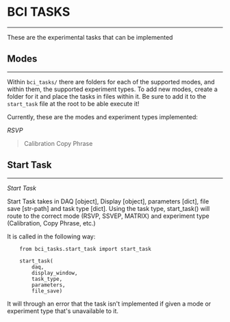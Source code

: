 # BCI TASKS
-----------

These are the experimental tasks that can be implemented

## Modes
---------
Within `bci_tasks/` there are folders for each of the supported modes, and within them, the supported experiment types. To add new modes, create a folder for it and place the tasks in files within it. Be sure to add it to the `start_task` file at the root to be able execute it!

Currently, these are the modes and experiment types implemented:

*RSVP* 

> Calibration
> Copy Phrase


## Start Task
-------------

*Start Task* 

Start Task takes in DAQ [object], Display [object], parameters [dict], file save [str-path] and task type [dict]. Using the
task type, start_task() will route to the correct mode (RSVP, SSVEP, MATRIX) and experiment type (Calibration, Copy Phrase, etc.)

It is called in the following way:

```
	from bci_tasks.start_task import start_task

    start_task(
        daq,
       	display_window,
        task_type,
        parameters,
        file_save)

```

It will through an error that the task isn't implemented if given a mode or experiment type that's unavailable to it. 


